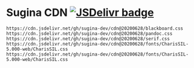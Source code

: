 # Sugina CDN [![JSDelivr badge](https://data.jsdelivr.com/v1/package/gh/sugina-dev/cdn/badge)](https://www.jsdelivr.com/package/gh/sugina-dev/cdn)

```
https://cdn.jsdelivr.net/gh/sugina-dev/cdn@20200628/blackboard.css
https://cdn.jsdelivr.net/gh/sugina-dev/cdn@20200628/pandoc.css
https://cdn.jsdelivr.net/gh/sugina-dev/cdn@20200628/serif.css
https://cdn.jsdelivr.net/gh/sugina-dev/cdn@20200628/fonts/CharisSIL-5.000-web/CharisSIL.css
https://cdn.jsdelivr.net/gh/sugina-dev/cdn@20200628/fonts/CharisSIL-5.000-web/CharisSIL.css
```
